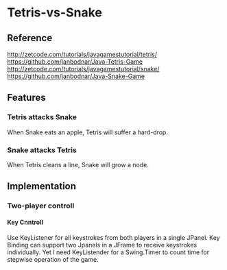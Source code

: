 # Tetris-vs-Snake
## Reference
http://zetcode.com/tutorials/javagamestutorial/tetris/
https://github.com/janbodnar/Java-Tetris-Game
http://zetcode.com/tutorials/javagamestutorial/snake/
https://github.com/janbodnar/Java-Snake-Game
## Features
### Tetris attacks Snake
When Snake eats an apple, Tetris will suffer a hard-drop.
### Snake attacks Tetris
When Tetris cleans a line, Snake will grow a node.
## Implementation
### Two-player controll
#### Key Cnntroll
Use KeyListener for all keystrokes from both players in a single JPanel.
Key Binding can support two Jpanels in a JFrame to receive keystrokes individually.
Yet I need KeyListender for a Swing.Timer to count time for stepwise operation of the game.

